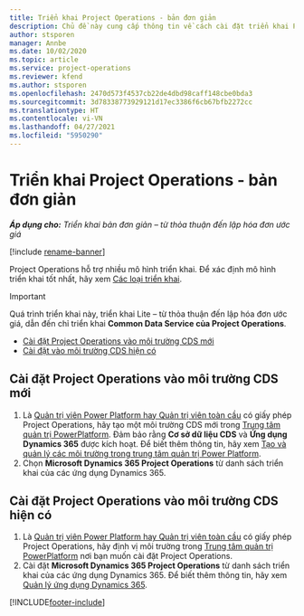 ```yaml
---
title: Triển khai Project Operations - bản đơn giản
description: Chủ đề này cung cấp thông tin về cách cài đặt triển khai Project Operations Lite – từ thỏa thuận đến lập hóa đơn ước giá.
author: stsporen
manager: Annbe
ms.date: 10/02/2020
ms.topic: article
ms.service: project-operations
ms.reviewer: kfend
ms.author: stsporen
ms.openlocfilehash: 2470d573f4537cb22de4dbd98caff148cbe0bda3
ms.sourcegitcommit: 3d78338773929121d17ec3386f6cb67bfb2272cc
ms.translationtype: HT
ms.contentlocale: vi-VN
ms.lasthandoff: 04/27/2021
ms.locfileid: "5950290"
---
```

# <a name="deploy-project-operations---lite"></a>Triển khai Project Operations - bản đơn giản

_**Áp dụng cho:** Triển khai bản đơn giản – từ thỏa thuận đến lập hóa đơn ước giá_

[!include [rename-banner](~/includes/cc-data-platform-banner.md)]

Project Operations hỗ trợ nhiều mô hình triển khai. Để xác định mô hình triển khai tốt nhất, hãy xem [Các loại triển khai](determine-deployment-type.md).


> [!IMPORTANT]
> Quá trình triển khai này, triển khai Lite – từ thỏa thuận đến lập hóa đơn ước giá, dẫn đến chỉ triển khai **Common Data Service của Project Operations**.

- [Cài đặt Project Operations vào môi trường CDS mới](#new)
- [Cài đặt vào môi trường CDS hiện có](#existing)



## <a name="install-project-operations-to-a-new-cds-environment"></a><a name="new"></a>Cài đặt Project Operations vào môi trường CDS mới

1. Là [Quản trị viên Power Platform hay Quản trị viên toàn cầu](/power-platform/admin/global-service-administrators-can-administer-without-license) có giấy phép Project Operations, hãy tạo một môi trường CDS mới trong [Trung tâm quản trị PowerPlatform](https://admin.powerplatform.com). Đảm bảo rằng **Cơ sở dữ liệu CDS** và **Ứng dụng Dynamics 365** được kích hoạt. Để biết thêm thông tin, hãy xem [Tạo và quản lý các môi trường trong trung tâm quản trị Power Platform](/power-platform/admin/create-environment#create-an-environment-in-the-power-platform-admin-center).
2. Chọn **Microsoft Dynamics 365 Project Operations** từ danh sách triển khai của các ứng dụng Dynamics 365.


## <a name="install-project-operations-to-an-existing-cds-environment"></a><a name="existing"></a>Cài đặt Project Operations vào môi trường CDS hiện có

1. Là [Quản trị viên Power Platform hay Quản trị viên toàn cầu](/power-platform/admin/global-service-administrators-can-administer-without-license) có giấy phép Project Operations, hãy định vị môi trường trong [Trung tâm quản trị PowerPlatform](https://admin.powerplatform.com) nơi bạn muốn cài đặt Project Operations.
2. Cài đặt **Microsoft Dynamics 365 Project Operations** từ danh sách triển khai của các ứng dụng Dynamics 365. Để biết thêm thông tin, hãy xem [Quản lý ứng dụng Dynamics 365](/power-platform/admin/manage-apps).




[!INCLUDE[footer-include](../includes/footer-banner.md)]